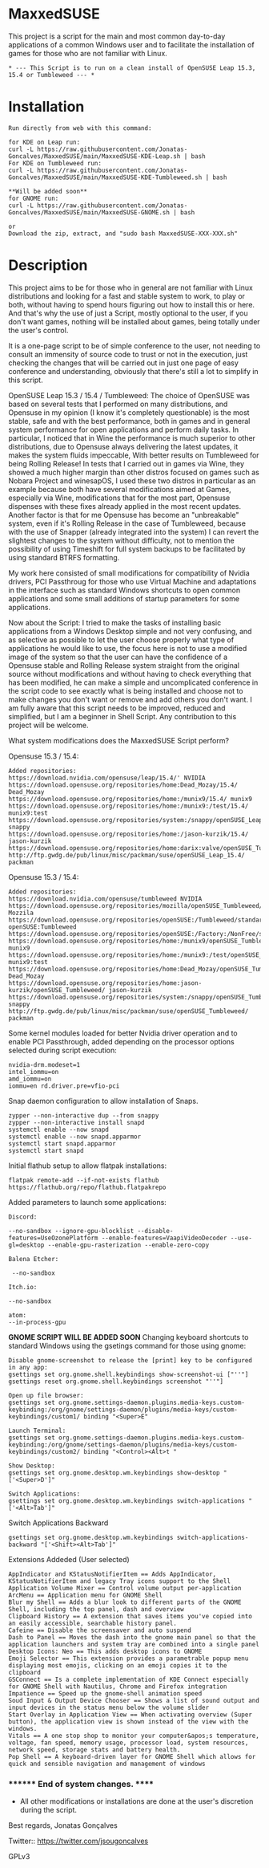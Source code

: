 # MaxxedSUSE

This project is a script for the main and most common day-to-day applications of a common Windows user and to facilitate the installation of games for those who are not familiar with Linux.

    * --- This Script is to run on a clean install of OpenSUSE Leap 15.3, 15.4 or Tumbleweed --- *

# Installation

    Run directly from web with this command: 

    for KDE on Leap run:
    curl -L https://raw.githubusercontent.com/Jonatas-Goncalves/MaxxedSUSE/main/MaxxedSUSE-KDE-Leap.sh | bash
    For KDE on Tumbleweed run:
    curl -L https://raw.githubusercontent.com/Jonatas-Goncalves/MaxxedSUSE/main/MaxxedSUSE-KDE-Tumbleweed.sh | bash
    
    **Will be added soon**
    for GNOME run:
    curl -L https://raw.githubusercontent.com/Jonatas-Goncalves/MaxxedSUSE/main/MaxxedSUSE-GNOME.sh | bash

    or
    Download the zip, extract, and "sudo bash MaxxedSUSE-XXX-XXX.sh"



# Description
This project aims to be for those who in general are not familiar with Linux distributions and looking for a fast and stable system to work, to play or both, without having to spend hours figuring out how to install this or here. And that's why the use of just a Script, mostly optional to the user, if you don't want games, nothing will be installed about games, being totally under the user's control.

It is a one-page script to be of simple conference to the user, not needing to consult an immensity of source code to trust or not in the execution, just checking the changes that will be carried out in just one page of easy conference and understanding, obviously that there's still a lot to simplify in this script.

OpenSUSE Leap 15.3 / 15.4 / Tumbleweed:
The choice of OpenSUSE was based on several tests that I performed on many distributions, and Opensuse in my opinion (I know it's completely questionable) is the most stable, safe and with the best performance, both in games and in general system performance for open applications and perform daily tasks.
In particular, I noticed that in Wine the performance is much superior to other distributions, due to Opensuse always delivering the latest updates, it makes the system fluids impeccable, With better results on Tumbleweed for being Rolling Release!
In tests that I carried out in games via Wine, they showed a much higher margin than other distros focused on games such as Nobara Project and winesapOS, I used these two distros in particular as an example because both have several modifications aimed at Games, especially via Wine, modifications that for the most part, Opensuse dispenses with these fixes already applied in the most recent updates.
Another factor is that for me Opensuse has become an "unbreakable" system, even if it's Rolling Release in the case of Tumbleweed, because with the use of Snapper (already integrated into the system) I can revert the slightest changes to the system without difficulty, not to mention the possibility of using Timeshift for full system backups to be facilitated by using standard BTRFS formatting.

My work here consisted of small modifications for compatibility of Nvidia drivers, PCI Passthroug for those who use Virtual Machine and adaptations in the interface such as standard Windows shortcuts to open common applications and some small additions of startup parameters for some applications.

Now about the Script:
I tried to make the tasks of installing basic applications from a Windows Desktop simple and not very confusing, and as selective as possible to let the user choose properly what type of applications he would like to use, the focus here is not to use a modified image of the system so that the user can have the confidence of a Opensuse stable and Rolling Release system straight from the original source without modifications and without having to check everything that has been modified, he can make a simple and uncomplicated conference in the script code to see exactly what is being installed and choose not to make changes you don't want or remove and add others you don't want.
I am fully aware that this script needs to be improved, reduced and simplified, but I am a beginner in Shell Script. Any contribution to this project will be welcome.


What system modifications does the MaxxedSUSE Script perform?

Opensuse 15.3 / 15.4:

    Added repositories:
    https://download.nvidia.com/opensuse/leap/15.4/' NVIDIA
    https://download.opensuse.org/repositories/home:Dead_Mozay/15.4/ Dead_Mozay
    https://download.opensuse.org/repositories/home:/munix9/15.4/ munix9
    https://download.opensuse.org/repositories/home:/munix9:/test/15.4/ munix9:test
    https://download.opensuse.org/repositories/system:/snappy/openSUSE_Leap_15.4/ snappy
    https://download.opensuse.org/repositories/home:/jason-kurzik/15.4/ jason-kurzik
    https://download.opensuse.org/repositories/home:darix:valve/openSUSE_Tumbleweed/home:darix:valve.repo
    http://ftp.gwdg.de/pub/linux/misc/packman/suse/openSUSE_Leap_15.4/ packman
    
Opensuse 15.3 / 15.4:

    Added repositories:
    https://download.nvidia.com/opensuse/tumbleweed NVIDIA
    https://download.opensuse.org/repositories/mozilla/openSUSE_Tumbleweed/ Mozzila
    https://download.opensuse.org/repositories/openSUSE:/Tumbleweed/standard/ openSUSE:Tumbleweed
    https://download.opensuse.org/repositories/openSUSE:/Factory:/NonFree/standard/
    https://download.opensuse.org/repositories/home:/munix9/openSUSE_Tumbleweed/ munix9
    https://download.opensuse.org/repositories/home:/munix9:/test/openSUSE_Tumbleweed/ munix9:test
    https://download.opensuse.org/repositories/home:Dead_Mozay/openSUSE_Tumbleweed/ Dead_Mozay
    https://download.opensuse.org/repositories/home:jason-kurzik/openSUSE_Tumbleweed/ jason-kurzik
    https://download.opensuse.org/repositories/system:/snappy/openSUSE_Tumbleweed snappy
    http://ftp.gwdg.de/pub/linux/misc/packman/suse/openSUSE_Tumbleweed/ packman



Some kernel modules loaded for better Nvidia driver operation and to enable PCI Passthrough, added depending on the processor options selected during script execution:
    
    nvidia-drm.modeset=1
    intel_iommu=on
    amd_iommu=on
    iommu=en rd.driver.pre=vfio-pci

Snap daemon configuration to allow installation of Snaps.

    zypper --non-interactive dup --from snappy
    zypper --non-interactive install snapd
    systemctl enable --now snapd
    systemctl enable --now snapd.apparmor
    systemctl start snapd.apparmor
    systemctl start snapd

Initial flathub setup to allow flatpak installations:

    flatpak remote-add --if-not-exists flathub https://flathub.org/repo/flathub.flatpakrepo


Added parameters to launch some applications:

    Discord:

    --no-sandbox --ignore-gpu-blocklist --disable-features=UseOzonePlatform --enable-features=VaapiVideoDecoder --use-gl=desktop --enable-gpu-rasterization --enable-zero-copy

    Balena Etcher:

     --no-sandbox

    Itch.io:

    --no-sandbox
    
    atom:
    --in-process-gpu


**GNOME SCRIPT WILL BE ADDED SOON**
Changing keyboard shortcuts to standard Windows using the gsetings command for those using gnome:


    Disable gnome-screenshot to release the [print] key to be configured in any app:
    gsettings set org.gnome.shell.keybindings show-screenshot-ui ["''"]
    gsettings reset org.gnome.shell.keybindings screenshot "''"]

    Open up file browser:
    gsettings set org.gnome.settings-daemon.plugins.media-keys.custom-keybinding:/org/gnome/settings-daemon/plugins/media-keys/custom-keybindings/custom1/ binding "<Super>E"

    Launch Terminal:
    gsettings set org.gnome.settings-daemon.plugins.media-keys.custom-keybinding:/org/gnome/settings-daemon/plugins/media-keys/custom-keybindings/custom2/ binding "<Control><Alt>t "

    Show Desktop:
    gsettings set org.gnome.desktop.wm.keybindings show-desktop "['<Super>D']"

    Switch Applications:
    gsettings set org.gnome.desktop.wm.keybindings switch-applications "['<Alt>Tab']"

Switch Applications Backward

    gsettings set org.gnome.desktop.wm.keybindings switch-applications-backward "['<Shift><Alt>Tab']"
    
Extensions Addeded (User selected)

    AppIndicator and KStatusNotifierItem == Adds AppIndicator, KStatusNotifierItem and legacy Tray icons support to the Shell
    Application Volume Mixer == Control volume output per-application
    ArcMenu == Application menu for GNOME Shell
    Blur my Shell == Adds a blur look to different parts of the GNOME Shell, including the top panel, dash and overview
    Clipboard History == A extension that saves items you've copied into an easily accessible, searchable history panel.
    Cafeine == Disable the screensaver and auto suspend
    Dash to Panel == Moves the dash into the gnome main panel so that the application launchers and system tray are combined into a single panel
    Desktop Icons: Neo == This adds desktop icons to GNOME
    Emoji Selector == This extension provides a parametrable popup menu displaying most emojis, clicking on an emoji copies it to the clipboard
    GSConnect == Is a complete implementation of KDE Connect especially for GNOME Shell with Nautilus, Chrome and Firefox integration
    Impatience == Speed up the gnome-shell animation speed
    Soud Input & Output Device Chooser == Shows a list of sound output and input devices in the status menu below the volume slider
    Start Overlay in Application View == When activating overview (Super button), the application view is shown instead of the view with the windows.
    Vitals == A one stop shop to monitor your computer&apos;s temperature, voltage, fan speed, memory usage, processor load, system resources, network speed, storage stats and battery health.
    Pop Shell == A keyboard-driven layer for GNOME Shell which allows for quick and sensible navigation and management of windows
    


### ****** End of system changes. ****



- All other modifications or installations are done at the user's discretion during the script.



Best regards, Jonatas Gonçalves

Twitter:: https://twitter.com/jsougoncalves


GPLv3
